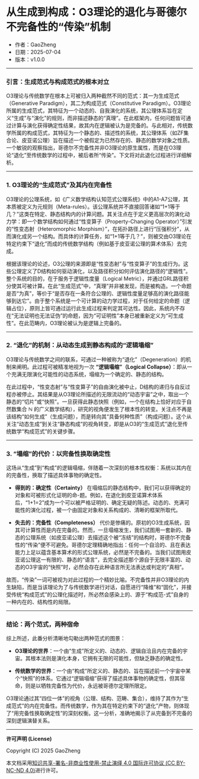 # **从生成到构成：O3理论的退化与哥德尔不完备性的“传染”机制**

- 作者：GaoZheng
- 日期：2025-07-04
- 版本：v1.0.0

---

### 引言：生成范式与构成范式的根本对立

O3理论与传统数学在根本上可被归入两种截然不同的范式：其一为生成范式（Generative Paradigm），其二为构成范式（Constitutive Paradigm）。O3理论所属的生成范式，其特征为一个动态的、自我演化的系统，其公理体系旨在定义“生成”与“演化”的规则，而非描述静态的“真理”。在此框架内，任何问题皆可通过计算与演化获得确定性结果，故其内在逻辑被认为是完备的。与此相对，传统数学所属的构成范式，其特征为一个静态的、描述性的系统，其公理体系（如ZF集合论、皮亚诺公理）旨在描述一个被假定为已然存在的、静态的数学对象之性质。一个敏锐的观察指出，哥德尔不完备性并非O3理论的原生属性，而是在O3理论“退化”至传统数学的过程中，被后者所“传染”。下文将对此退化过程进行详细解析。

---

### 1. O3理论的“生成范式”及其内在完备性

O3理论的公理系统，如《广义数学结构认知范式公理系统》中的A1-A7公理，其本质被定义为元规则（Meta-rules）。该公理系统并不直接回答诸如“1+1等于几？”这类在特定、静态结构内的计算问题。其关注点在于定义更高层次的演化动力学：即一个数学结构如何通过“性变算子（Property-Changing Operator）”引发的“性变态射（Heteromorphic Morphism）”，在拓扑路径上进行“压强积分”，从而演化成另一个结构。而具体的计算任务，如“1+1等于几？”，则被交由O3理论在特定约束下“退化”而成的传统数学结构（例如基于皮亚诺公理的算术体系）去完成。

根据该理论的论述，O3公理的来源即是“性变态射”与“性变算子”的生成行为。这些公理定义了D结构如何驱动演化，以及路径积分如何评估演化路径的“逻辑性”。整个系统的目的，在于服务于逻辑性度量（Logical Metric），并通过GRL路径积分使其可被计算。在此“生成范式”中，“真理”并非被发现，而是被构造。一个命题是否“为真”，等价于“是否存在一条符合公理的、逻辑性度量足够高的演化路径能够到达它”。由于整个系统是一个可计算的动力学过程，对于任何给定的命题（逻辑占位），原则上皆可通过运行此生成过程来判定其可达性。因此，系统内不存在“无法证明也无法证伪”的命题，因为“可证明性”本身已被重新定义为“可生成性”。在此范畴内，O3理论被认为是逻辑上完备的。

---

### 2. “退化”的机制：从动态生成到静态构成的“逻辑塌缩”

O3理论与传统数学之间的联系，可通过一种被称为“退化”（Degeneration）的机制来阐明。此过程可被精准地视为一次 **“逻辑塌缩”（Logical Collapse）**：即从一个充满无限演化可能性的动态系统，塌缩为一个确定的、静态的结构。

在此过程中，“性变态射”与“性变算子”的自由演化被中止，D结构的递归与自反过程亦被停止。其结果是从O3理论所描述的无限流动的“动态宇宙”之中，取出一个静态的“切片”或“快照”。一旦获得此静态快照（例如，一个在结构上恰好对应于自然数集合 $\mathbb{N}$ 的广义数学结构），研究的视角便发生了根本性的转变。关注点不再是该结构“如何生成”（生成问题），而是转向其“具备何种性质”（构成问题）。这个从关注“动态生成”到关注“静态构成”的视角转变，即是从O3的“生成范式”退化至传统数学“构成范式”的关键步骤。

---

### 3. “塌缩”的代价：以完备性换取确定性

这场从“生成”到“构成”的逻辑塌缩，伴随着一次深刻的根本性权衡：系统以其内在的完备性，换取了描述具体事物的确定性。

* **得到的：确定性（Certainty）**
    在塌缩后的静态结构中，我们可以获得确定的对象和可被形式化证明的命-题。例如，在退化到皮亚诺算术体系后，“1+1=2”成为一个可以被严格证明的、确定无疑的陈述。动态的、充满可能性的演化过程，被一个由固定对象和关系构成的、清晰的框架所取代。

* **失去的：完备性（Completeness）**
    代价是惨痛的。原初的O3生成系统，因其可计算性而是内在完备的。然而，一旦塌缩发生，我们试图用一套新的、静态的公理系统（如皮亚诺公理）去描述这个被“冻结”的结构时，哥德尔不完备性的“传染”便不可避免。哥德尔定理精确地指出：任何一个自洽的、且在表达能力上足以蕴含基本算术的形式公理系统，必然是不完备的。当我们试图用皮亚诺公理这一有限的、静态的“语言”，去完全描述那个源自于无限丰富的、动态的O3宇宙的“快照”时，必然会存在此种语言所无法表达或判定的“真相”。

故而，“传染”一词可被视为对此过程的一个精妙比喻。不完备性并非O3理论的内生缺陷，而是当该理论为了与传统数学进行对话，自愿进行“降维”和“固化”，并接受传统“构成范式”的公理化描述时，所必然会感染上的、源于“构成范-式”自身的一种内在的、结构性的局限。

---

### 结论：两个范式，两种宿命

综上所述，此番分析清晰地勾勒出两种范式的图景：

* **O3理论的世界**：一个由“生成”所定义的、动态的、逻辑自洽且内在完备的宇宙。其根本法则是演化本身，它拥有无限的可能性，但缺乏静态的确定性。

* **传统数学的世界**：一个由“构成”所定义的、静态的、旨在描述前一个宇宙中某个“快照”的体系。它通过“逻辑塌缩”获得了描述具体事物的确定性，但其宿命，则是以牺牲完备性为代价，永远被哥德尔定理所限定。

O3理论通过其“四位一体”的视角（公理、结构、范畴、集合），维持了其作为“生成范式”的内在完备性。而传统数学，作为其在特定约束下的“退化”产物，则体现了“用完备性换取确定性”的深刻权衡。这一分析，准确地揭示了从完备到不完备的深刻逻辑演替关系。

---

**许可声明 (License)**

Copyright (C) 2025 GaoZheng 

本文档采用[知识共享-署名-非商业性使用-禁止演绎 4.0 国际许可协议 (CC BY-NC-ND 4.0)](https://creativecommons.org/licenses/by-nc-nd/4.0/deed.zh-Hans)进行许可。
